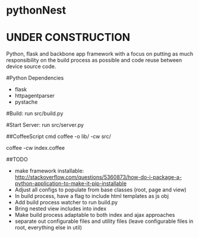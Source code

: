 pythonNest
=====

# UNDER CONSTRUCTION

Python, flask and backbone app framework with a focus on putting as much responsibility on the build process as possible and code reuse between device source code.

#Python Dependencies
* flask
* httpagentparser
* pystache

#Build:
run src/build.py

#Start Server:
run src/server.py

##CoffeeScript cmd
coffee -o lib/ -cw src/

coffee -cw index.coffee

##TODO
* make framework installable: http://stackoverflow.com/questions/5360873/how-do-i-package-a-python-application-to-make-it-pip-installable
* Adjust all configs to populate from base classes (root, page and view)
* In build process, have a flag to include html templates as js obj
* Add build process watcher to run build.py
* Bring nested view includes into index
* Make build process adaptable to both index and ajax approaches
* separate out configurable files and utility files (leave configurable files in root, everything else in util)